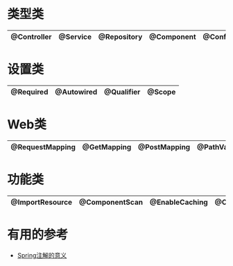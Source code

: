 
# 类型类

@Controller|@Service|@Repository|@Component|@Configuration|@Bean|
---|---|---|---|---|---|

# 设置类

@Required|@Autowired|@Qualifier|@Scope|
---|---|---|---|

# Web类

@RequestMapping|@GetMapping|@PostMapping|@PathVariable|@RequestParam|@RequestBoy|@ResponseBody|
---|---|---|---|---|---|---|


# 功能类

@ImportResource|@ComponentScan|@EnableCaching|@Cacheable|@Transactional|@Aspect|@Pointcut|@Scheduled|
---|---|---|---|---|---|---|---|





# 有用的参考

*  [Spring注解的意义](https://www.cnblogs.com/xiaoxi/p/5935009.html)
